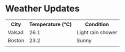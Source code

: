 # Weather Updates

<!-- WEATHER-UPDATE-START -->
<table><tr><th>City</th><th>Temperature (°C)</th><th>Condition</th></tr><tr><td>Valsad</td><td>26.1</td><td>Light rain shower</td></tr><tr><td>Boston</td><td>23.2</td><td>Sunny</td></tr><tr><td></td><td></td><td></td></tr></table>
<!-- WEATHER-UPDATE-END -->
